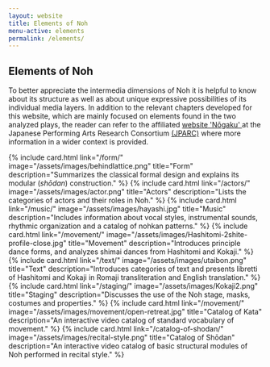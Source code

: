 ```yaml
---
layout: website
title: Elements of Noh
menu-active: elements
permalink: /elements/
---
```

<main class="page-content">
  <div class="text-container">
    <h2>Elements of Noh</h2>
    <p>To better appreciate the intermedia dimensions of Noh it is helpful to know about its structure as well as about unique expressive possibilities of its individual media layers. In addition to the relevant chapters developed for this website, which are mainly focused on elements found in the two analyzed plays, the reader can refer to the affiliated <a href="https://jparc.online/nogaku/"> website 'Nōgaku' </a> at the Japanese Performing Arts Research Consortium <a href="https://jparc.online/"> (JPARC)</a> where more information in a wider context is provided.</p>
  </div>

  <div class="list-plays">
    <div class="cards-container cards-container--not-centered">
    {% include card.html
        link="/form/"
        image="/assets/images/behindlattice.png"
        title="Form"
        description="Summarizes the classical formal design and explains its modular (<em>shōdan</em>) construction."
    %}
    {% include card.html
        link="/actors/"
        image="/assets/images/actor.png"
        title="Actors"
        description="Lists the categories of actors and their roles in Noh."
    %}
      {% include card.html
          link="/music/"
          image="/assets/images/hayashi.jpg"
          title="Music"
          description="Includes information about vocal styles, instrumental sounds, rhythmic organization and a catalog of nohkan patterns."
      %}
      {% include card.html
          link="/movement/"
          image="/assets/images/Hashitomi-2shite-profile-close.jpg"
          title="Movement"
          description="Introduces principle dance forms, and analyzes shimai dances from Hashitomi and Kokaji."
      %}
      {% include card.html
          link="/text/"
          image="/assets/images/utaibon.png"
          title="Text"
          description="Introduces categories of text and presents libretti of  Hashitomi and Kokaji in Romaji transliteration and English translation."
      %}
      {% include card.html
          link="/staging/"
          image="/assets/images/Kokaji2.png"
          title="Staging"
          description="Discusses the use of the Noh stage, masks, costumes and properties."
      %}
      {% include card.html
          link="/movement/"
          image="/assets/images/movement/open-retreat.jpg"
          title="Catalog of Kata"
          description="An interactive video catalog of standard vocabulary of movement."
      %}
      {% include card.html
          link="/catalog-of-shodan/"
          image="/assets/images/recital-style.png"
          title="Catalog of Shōdan"
          description="An interactive video catalog of basic structural modules of Noh performed in recital style."
      %}
    </div>
  </div>
</main>
